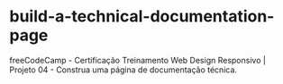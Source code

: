 # build-a-technical-documentation-page
freeCodeCamp - Certificação Treinamento Web Design Responsivo | Projeto 04 - Construa uma página de documentação técnica.
